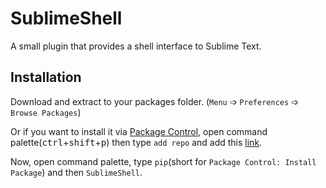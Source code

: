 # SublimeShell
A small plugin that provides a shell interface to Sublime Text.

## Installation
Download and extract to your packages folder. (`Menu` &#10153; `Preferences` &#10153; `Browse Packages`)

Or if you want to install it via [Package Control](https://packagecontrol.io/), open command palette(<kbd>ctrl</kbd>+<kbd>shift</kbd>+<kbd>p</kbd>) then type `add repo` and add this [link](https://github.com/krikx/SublimeShell/).

Now, open command palette, type `pip`(short for `Package Control: Install Package`) and then `SublimeShell`.
